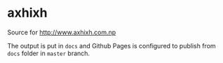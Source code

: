 # axhixh

Source for http://www.axhixh.com.np

The output is put in `docs` and
Github Pages is configured to publish
from `docs` folder in `master` branch.
